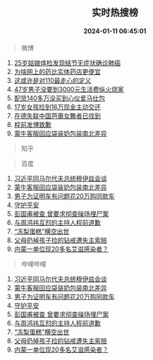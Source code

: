 <div align="center"><h2>实时热搜榜</h2><h4>2024-01-11 06:45:01</h4></div>

> 微博  

1. [25岁姑娘体检发现结节无症状确诊肺癌](https://s.weibo.com/weibo?q=%2325%E5%B2%81%E5%A7%91%E5%A8%98%E4%BD%93%E6%A3%80%E5%8F%91%E7%8E%B0%E7%BB%93%E8%8A%82%E6%97%A0%E7%97%87%E7%8A%B6%E7%A1%AE%E8%AF%8A%E8%82%BA%E7%99%8C%23&t=31&band_rank=1&Refer=top)<br />
2. [为啥网上的药比实体药店更便宜](https://s.weibo.com/weibo?q=%23%E4%B8%BA%E5%95%A5%E7%BD%91%E4%B8%8A%E7%9A%84%E8%8D%AF%E6%AF%94%E5%AE%9E%E4%BD%93%E8%8D%AF%E5%BA%97%E6%9B%B4%E4%BE%BF%E5%AE%9C%23&t=31&band_rank=2&Refer=top)<br />
3. [这或许是对110最走心的定义](https://s.weibo.com/weibo?q=%23%E8%BF%99%E6%88%96%E8%AE%B8%E6%98%AF%E5%AF%B9110%E6%9C%80%E8%B5%B0%E5%BF%83%E7%9A%84%E5%AE%9A%E4%B9%89%23&t=31&band_rank=3&Refer=top)<br />
4. [47岁男子没要到3000元生活费纵火烧家](https://s.weibo.com/weibo?q=%2347%E5%B2%81%E7%94%B7%E5%AD%90%E6%B2%A1%E8%A6%81%E5%88%B03000%E5%85%83%E7%94%9F%E6%B4%BB%E8%B4%B9%E7%BA%B5%E7%81%AB%E7%83%A7%E5%AE%B6%23&t=31&band_rank=4&Refer=top)<br />
5. [配货140多万没买到心仪爱马仕包](https://s.weibo.com/weibo?q=%23%E9%85%8D%E8%B4%A7140%E5%A4%9A%E4%B8%87%E6%B2%A1%E4%B9%B0%E5%88%B0%E5%BF%83%E4%BB%AA%E7%88%B1%E9%A9%AC%E4%BB%95%E5%8C%85%23&t=31&band_rank=5&Refer=top)<br />
6. [17岁女孩捡到16万现金主动交还](https://s.weibo.com/weibo?q=%2317%E5%B2%81%E5%A5%B3%E5%AD%A9%E6%8D%A1%E5%88%B016%E4%B8%87%E7%8E%B0%E9%87%91%E4%B8%BB%E5%8A%A8%E4%BA%A4%E8%BF%98%23&t=31&band_rank=6&Refer=top)<br />
7. [在德失联中国芭蕾女舞者已找到](https://s.weibo.com/weibo?q=%23%E5%9C%A8%E5%BE%B7%E5%A4%B1%E8%81%94%E4%B8%AD%E5%9B%BD%E8%8A%AD%E8%95%BE%E5%A5%B3%E8%88%9E%E8%80%85%E5%B7%B2%E6%89%BE%E5%88%B0%23&t=31&band_rank=7&Refer=top)<br />
8. [程前发博致歉](https://s.weibo.com/weibo?q=%23%E7%A8%8B%E5%89%8D%E5%8F%91%E5%8D%9A%E8%87%B4%E6%AD%89%23&t=31&band_rank=8&Refer=top)<br />
9. [蒙牛客服回应袋装奶包装南北差异](https://s.weibo.com/weibo?q=%23%E8%92%99%E7%89%9B%E5%AE%A2%E6%9C%8D%E5%9B%9E%E5%BA%94%E8%A2%8B%E8%A3%85%E5%A5%B6%E5%8C%85%E8%A3%85%E5%8D%97%E5%8C%97%E5%B7%AE%E5%BC%82%23&t=31&band_rank=9&Refer=top)<br />

> 知乎  


> 百度  

1. [习近平同马尔代夫总统穆伊兹会谈](https://www.baidu.com/s?wd=%E4%B9%A0%E8%BF%91%E5%B9%B3%E5%90%8C%E9%A9%AC%E5%B0%94%E4%BB%A3%E5%A4%AB%E6%80%BB%E7%BB%9F%E7%A9%86%E4%BC%8A%E5%85%B9%E4%BC%9A%E8%B0%88&sa=fyb_news&rsv_dl=fyb_news)<br />
2. [蒙牛客服回应袋装奶包装南北差异](https://www.baidu.com/s?wd=%E8%92%99%E7%89%9B%E5%AE%A2%E6%9C%8D%E5%9B%9E%E5%BA%94%E8%A2%8B%E8%A3%85%E5%A5%B6%E5%8C%85%E8%A3%85%E5%8D%97%E5%8C%97%E5%B7%AE%E5%BC%82&sa=fyb_news&rsv_dl=fyb_news)<br />
3. [男子为证明车有问题花20万购同款车](https://www.baidu.com/s?wd=%E7%94%B7%E5%AD%90%E4%B8%BA%E8%AF%81%E6%98%8E%E8%BD%A6%E6%9C%89%E9%97%AE%E9%A2%98%E8%8A%B120%E4%B8%87%E8%B4%AD%E5%90%8C%E6%AC%BE%E8%BD%A6&sa=fyb_news&rsv_dl=fyb_news)<br />
4. [守护平安](https://www.baidu.com/s?wd=%E5%AE%88%E6%8A%A4%E5%B9%B3%E5%AE%89&sa=fyb_news&rsv_dl=fyb_news)<br />
5. [彭国甫被查 曾要求彻查操场埋尸案](https://www.baidu.com/s?wd=%E5%BD%AD%E5%9B%BD%E7%94%AB%E8%A2%AB%E6%9F%A5+%E6%9B%BE%E8%A6%81%E6%B1%82%E5%BD%BB%E6%9F%A5%E6%93%8D%E5%9C%BA%E5%9F%8B%E5%B0%B8%E6%A1%88&sa=fyb_news&rsv_dl=fyb_news)<br />
6. [与周鸿祎互怼的主持人程前道歉](https://www.baidu.com/s?wd=%E4%B8%8E%E5%91%A8%E9%B8%BF%E7%A5%8E%E4%BA%92%E6%80%BC%E7%9A%84%E4%B8%BB%E6%8C%81%E4%BA%BA%E7%A8%8B%E5%89%8D%E9%81%93%E6%AD%89&sa=fyb_news&rsv_dl=fyb_news)<br />
7. [“冻梨蛋糕”横空出世](https://www.baidu.com/s?wd=%E2%80%9C%E5%86%BB%E6%A2%A8%E8%9B%8B%E7%B3%95%E2%80%9D%E6%A8%AA%E7%A9%BA%E5%87%BA%E4%B8%96&sa=fyb_news&rsv_dl=fyb_news)<br />
8. [父母扔掉孩子捡的钻戒遭失主索赔](https://www.baidu.com/s?wd=%E7%88%B6%E6%AF%8D%E6%89%94%E6%8E%89%E5%AD%A9%E5%AD%90%E6%8D%A1%E7%9A%84%E9%92%BB%E6%88%92%E9%81%AD%E5%A4%B1%E4%B8%BB%E7%B4%A2%E8%B5%94&sa=fyb_news&rsv_dl=fyb_news)<br />
9. [内蒙一单位现20多名艾滋感染者？](https://www.baidu.com/s?wd=%E5%86%85%E8%92%99%E4%B8%80%E5%8D%95%E4%BD%8D%E7%8E%B020%E5%A4%9A%E5%90%8D%E8%89%BE%E6%BB%8B%E6%84%9F%E6%9F%93%E8%80%85%EF%BC%9F&sa=fyb_news&rsv_dl=fyb_news)<br />

> 哔哩哔哩  

1. [习近平同马尔代夫总统穆伊兹会谈](https://www.baidu.com/s?wd=%E4%B9%A0%E8%BF%91%E5%B9%B3%E5%90%8C%E9%A9%AC%E5%B0%94%E4%BB%A3%E5%A4%AB%E6%80%BB%E7%BB%9F%E7%A9%86%E4%BC%8A%E5%85%B9%E4%BC%9A%E8%B0%88&sa=fyb_news&rsv_dl=fyb_news)<br />
2. [蒙牛客服回应袋装奶包装南北差异](https://www.baidu.com/s?wd=%E8%92%99%E7%89%9B%E5%AE%A2%E6%9C%8D%E5%9B%9E%E5%BA%94%E8%A2%8B%E8%A3%85%E5%A5%B6%E5%8C%85%E8%A3%85%E5%8D%97%E5%8C%97%E5%B7%AE%E5%BC%82&sa=fyb_news&rsv_dl=fyb_news)<br />
3. [男子为证明车有问题花20万购同款车](https://www.baidu.com/s?wd=%E7%94%B7%E5%AD%90%E4%B8%BA%E8%AF%81%E6%98%8E%E8%BD%A6%E6%9C%89%E9%97%AE%E9%A2%98%E8%8A%B120%E4%B8%87%E8%B4%AD%E5%90%8C%E6%AC%BE%E8%BD%A6&sa=fyb_news&rsv_dl=fyb_news)<br />
4. [守护平安](https://www.baidu.com/s?wd=%E5%AE%88%E6%8A%A4%E5%B9%B3%E5%AE%89&sa=fyb_news&rsv_dl=fyb_news)<br />
5. [彭国甫被查 曾要求彻查操场埋尸案](https://www.baidu.com/s?wd=%E5%BD%AD%E5%9B%BD%E7%94%AB%E8%A2%AB%E6%9F%A5+%E6%9B%BE%E8%A6%81%E6%B1%82%E5%BD%BB%E6%9F%A5%E6%93%8D%E5%9C%BA%E5%9F%8B%E5%B0%B8%E6%A1%88&sa=fyb_news&rsv_dl=fyb_news)<br />
6. [与周鸿祎互怼的主持人程前道歉](https://www.baidu.com/s?wd=%E4%B8%8E%E5%91%A8%E9%B8%BF%E7%A5%8E%E4%BA%92%E6%80%BC%E7%9A%84%E4%B8%BB%E6%8C%81%E4%BA%BA%E7%A8%8B%E5%89%8D%E9%81%93%E6%AD%89&sa=fyb_news&rsv_dl=fyb_news)<br />
7. [“冻梨蛋糕”横空出世](https://www.baidu.com/s?wd=%E2%80%9C%E5%86%BB%E6%A2%A8%E8%9B%8B%E7%B3%95%E2%80%9D%E6%A8%AA%E7%A9%BA%E5%87%BA%E4%B8%96&sa=fyb_news&rsv_dl=fyb_news)<br />
8. [父母扔掉孩子捡的钻戒遭失主索赔](https://www.baidu.com/s?wd=%E7%88%B6%E6%AF%8D%E6%89%94%E6%8E%89%E5%AD%A9%E5%AD%90%E6%8D%A1%E7%9A%84%E9%92%BB%E6%88%92%E9%81%AD%E5%A4%B1%E4%B8%BB%E7%B4%A2%E8%B5%94&sa=fyb_news&rsv_dl=fyb_news)<br />
9. [内蒙一单位现20多名艾滋感染者？](https://www.baidu.com/s?wd=%E5%86%85%E8%92%99%E4%B8%80%E5%8D%95%E4%BD%8D%E7%8E%B020%E5%A4%9A%E5%90%8D%E8%89%BE%E6%BB%8B%E6%84%9F%E6%9F%93%E8%80%85%EF%BC%9F&sa=fyb_news&rsv_dl=fyb_news)<br />
